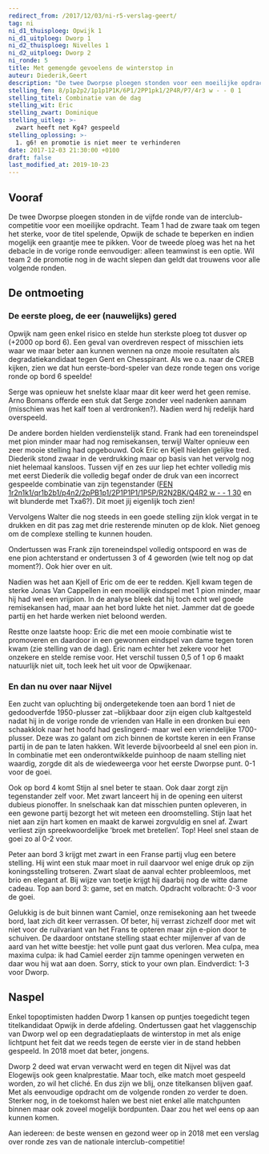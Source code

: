 ```yaml
---
redirect_from: /2017/12/03/ni-r5-verslag-geert/
tag: ni
ni_d1_thuisploeg: Opwijk 1
ni_d1_uitploeg: Dworp 1
ni_d2_thuisploeg: Nivelles 1
ni_d2_uitploeg: Dworp 2
ni_ronde: 5
title: Met gemengde gevoelens de winterstop in
auteur: Diederik,Geert
description: "De twee Dworpse ploegen stonden voor een moeilijke opdracht. Team 1 had de zware taak om tegen het sterke Opwijk de schade te beperken."
stelling_fen: 8/p1p2p2/1p1p1P1K/6P1/2PP1pk1/2P4R/P7/4r3 w - - 0 1
stelling_titel: Combinatie van de dag
stelling_wit: Eric
stelling_zwart: Dominique
stelling_uitleg: >-
  zwart heeft net Kg4? gespeeld
stelling_oplossing: >-
  1. g6! en promotie is niet meer te verhinderen
date: 2017-12-03 21:30:00 +0100
draft: false
last_modified_at: 2019-10-23
---
```

## Vooraf

De twee Dworpse ploegen stonden in de vijfde ronde van de interclub-competitie voor een moeilijke opdracht. Team 1 had de zware taak om tegen het sterke, voor de titel spelende, Opwijk de schade te beperken en indien mogelijk een graantje mee te pikken. Voor de tweede ploeg was het na het debacle in de vorige ronde eenvoudiger: alleen teamwinst is een optie. Wil team 2 de promotie nog in de wacht slepen dan geldt dat trouwens voor alle volgende ronden.<!--more-->

## De ontmoeting

### De eerste ploeg, de eer (nauwelijks) gered

Opwijk nam geen enkel risico en stelde hun sterkste ploeg tot dusver op (+2000 op bord 6). Een geval van overdreven respect of misschien iets waar we maar beter aan kunnen wennen na onze mooie resultaten als degradatiekandidaat tegen Gent en Chesspirant. Als we o.a. naar de CREB kijken, zien we dat hun eerste-bord-speler van deze ronde tegen ons vorige ronde op bord 6 speelde!

Serge was opnieuw het snelste klaar maar dit keer werd het geen remise. Arno Bomans offerde een stuk dat Serge zonder veel nadenken aannam (misschien was het kalf toen al verdronken?). Nadien werd hij redelijk hard overspeeld.

De andere borden hielden verdienstelijk stand. Frank had een toreneindspel met pion minder maar had nog remisekansen, terwijl Walter opnieuw een zeer mooie stelling had opgebouwd. Ook Eric en Kjell hielden gelijke tred. Diederik stond zwaar in de verdrukking maar op basis van het vervolg nog niet helemaal kansloos. Tussen vijf en zes uur liep het echter volledig mis met eerst Diederik die volledig begaf onder de druk van een incorrect gespeelde combinatie van zijn tegenstander ([FEN 1r2n1k1/qr1b2b1/p4n2/2pPB1p1/2P1P1P1/1P5P/R2N2BK/Q4R2 w - - 1 30][1] en wit blunderde met Txa6?). Dit moet jij eigenlijk toch zien!

Vervolgens Walter die nog steeds in een goede stelling zijn klok vergat in te drukken en dit pas zag met drie resterende minuten op de klok. Niet genoeg om de complexe stelling te kunnen houden.

Ondertussen was Frank zijn toreneindspel volledig ontspoord en was de ene pion achterstand er ondertussen 3 of 4 geworden (wie telt nog op dat moment?). Ook hier over en uit.

Nadien was het aan Kjell of Eric om de eer te redden. Kjell kwam tegen de sterke Jonas Van Cappellen in een moeilijk eindspel met 1 pion minder, maar hij had wel een vrijpion. In de analyse bleek dat hij toch echt wel goede remisekansen had, maar aan het bord lukte het niet. Jammer dat de goede partij en het harde werken niet beloond werden.

Restte onze laatste hoop: Eric die met een mooie combinatie wist te promoveren en daardoor in een gewonnen eindspel van dame tegen toren kwam (zie stelling van de dag). Eric nam echter het zekere voor het onzekere en stelde remise voor. Het verschil tussen 0,5 of 1 op 6 maakt natuurlijk niet uit, toch leek het uit voor de Opwijkenaar.

### En dan nu over naar Nijvel

Een zucht van opluchting bij ondergetekende toen aan bord 1 niet de gedoodverfde 1950-plusser zat –blijkbaar door zijn eigen club kaltgesteld nadat hij in de vorige ronde de vrienden van Halle in een dronken bui een schaakklok naar het hoofd had geslingerd- maar wel een vriendelijke 1700-plusser. Deze was zo galant om zich binnen de kortste keren in een Franse partij in de pan te laten hakken. Wit leverde bijvoorbeeld al snel een pion in. In combinatie met een onderontwikkelde puinhoop de naam stelling niet waardig, zorgde dit als de wiedeweerga voor het eerste Dworpse punt. 0-1 voor de goei.

Ook op bord 4 komt Stijn al snel beter te staan. Ook daar zorgt zijn tegenstander zelf voor. Met zwart lanceert hij in de opening een uiterst dubieus pionoffer. In snelschaak kan dat misschien punten opleveren, in een gewone partij bezorgt het wit meteen een droomstelling. Stijn laat het niet aan zijn hart komen en maakt de karwei zorgvuldig en snel af. Zwart verliest zijn spreekwoordelijke ‘broek met bretellen’. Top! Heel snel staan de goei zo al 0-2 voor.

Peter aan bord 3 krijgt met zwart in een Franse partij vlug een betere stelling. Hij wint een stuk maar moet in ruil daarvoor wel enige druk op zijn koningsstelling trotseren. Zwart slaat de aanval echter probleemloos, met brio en elegant af. Bij wijze van toetje krijgt hij daarbij nog de witte dame cadeau. Top aan bord 3: game, set en match. Opdracht volbracht: 0-3 voor de goei.

Gelukkig is de buit binnen want Camiel, onze remisekoning aan het tweede bord, laat zich dit keer verrassen. Of beter, hij verrast zichzelf door met wit niet voor de ruilvariant van het Frans te opteren maar zijn e-pion door te schuiven. De daardoor ontstane stelling staat echter mijlenver af van de aard van het witte beestje:  het volle punt gaat dus verloren. Mea culpa, mea maxima culpa: ik had Camiel eerder zijn tamme openingen verweten en daar wou hij wat aan doen. Sorry, stick to your own plan. Eindverdict: 1-3 voor Dworp.

## Naspel

Enkel topoptimisten hadden Dworp 1 kansen op puntjes toegedicht tegen titelkandidaat Opwijk in derde afdeling. Ondertussen gaat het vlaggenschip van Dworp wel op een degradatieplaats de winterstop in met als enige lichtpunt het feit dat we reeds tegen de eerste vier in de stand hebben gespeeld. In 2018 moet dat beter, jongens.

Dworp 2 deed wat ervan verwacht werd en tegen dit Nijvel was dat Elogewijs ook geen knalprestatie. Maar toch, elke match moet gespeeld worden, zo wil het cliché. En dus zijn we blij, onze titelkansen blijven gaaf. Met als eenvoudige opdracht om de volgende ronden zo verder te doen. Sterker nog, in de toekomst halen we best niet enkel alle matchpunten binnen maar ook zoveel mogelijk bordpunten. Daar zou het wel eens op aan kunnen komen.

Aan iedereen: de beste wensen en gezond weer op in 2018 met een verslag over ronde zes van de nationale interclub-competitie!

[1]: https://lichess.org/analysis/1r2n1k1/qr1b2b1/p4n2/2pPB1p1/2P1P1P1/1P5P/R2N2BK/Q4R2_w_-_-1_30
